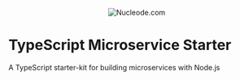 <p align="center"><img src="https://www.nucleode.com/static/img/png/logo_hd.png" alt="Nucleode.com"/></p>


# TypeScript Microservice Starter

A TypeScript starter-kit for building microservices with Node.js
